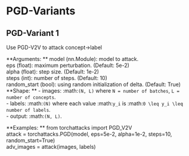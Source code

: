 # PGD-Variants

## PGD-Variant 1 

Use PGD-V2V to attack concept->label  

**Arguments: ** 
        model (nn.Module): model to attack.  
        eps (float): maximum perturbation. (Default: 5e-2)  
        alpha (float): step size. (Default: 1e-2)  
        steps (int): number of steps. (Default: 10)  
        random_start (bool): using random initialization of delta. (Default: True)  
**Shape:  **
        - images: :math:`(N, L)` where `N = number of batches`, `L = number of concepts`.  
        - labels: :math:`(N)` where each value :math:`y_i` is :math:`0 \leq y_i \leq` `number of labels`.  
        - output: :math:`(N, L)`.  

**Examples:  **
        from torchattacks import PGD_V2V  
        attack = torchattacks.PGD(model, eps=5e-2, alpha=1e-2, steps=10, random_start=True)  
        adv_images = attack(images, labels)  

